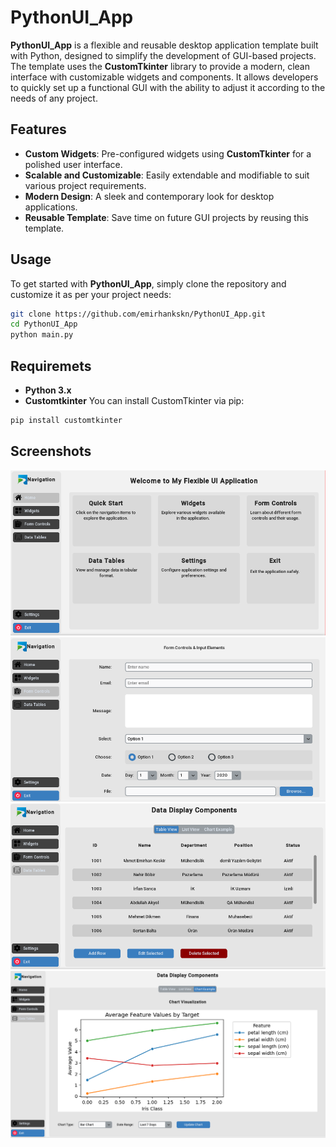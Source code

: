 # PythonUI_App

**PythonUI_App** is a flexible and reusable desktop application template built with Python, designed to simplify the development of GUI-based projects. The template uses the **CustomTkinter** library to provide a modern, clean interface with customizable widgets and components. It allows developers to quickly set up a functional GUI with the ability to adjust it according to the needs of any project.

## Features

- **Custom Widgets**: Pre-configured widgets using **CustomTkinter** for a polished user interface.
- **Scalable and Customizable**: Easily extendable and modifiable to suit various project requirements.
- **Modern Design**: A sleek and contemporary look for desktop applications.
- **Reusable Template**: Save time on future GUI projects by reusing this template.

## Usage

To get started with **PythonUI_App**, simply clone the repository and customize it as per your project needs:

```bash
git clone https://github.com/emirhankskn/PythonUI_App.git
cd PythonUI_App
python main.py
```

## Requiremets
- **Python 3.x**
- **Customtkinter**
You can install CustomTkinter via pip:
```bash
pip install customtkinter
```

## Screenshots
![Application Photo](Screenshots/image-1.png)
![Application Photo](Screenshots/image-2.png)
![Application Photo](Screenshots/image-3.png)
![Application Photo](Screenshots/image-4.png)


